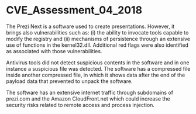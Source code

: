 # CVE_Assessment_04_2018

The Prezi Next is a software used to create presentations. However, it brings also vulnerabilities such as: (i) the ability to invocate tools capable to modify the registry and (ii) mechanisms of persistence through an extensive use of functions in the kernel32.dll. Additional red flags were also identified as associated with those vulnerabilities.

Antivirus tools did not detect suspicious contents in the software and in one instance a suspicious file was detected. The software has a compressed file inside another compressed file, in which it shows data after the end of the payload data that prevented to unpack the software.

The software has an extensive internet traffic through subdomains of prezi.com and the Amazon CloudFront.net which could increase the security risks related to remote access and process injection.
